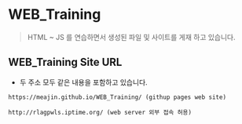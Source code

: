 # WEB_Training
> HTML ~ JS 를 연습하면서 생성된 파일 및 사이트를 게재 하고 있습니다.

## WEB_Training Site URL
- 두 주소 모두 같은 내용을 포함하고 있습니다.
```
https://meajin.github.io/WEB_Training/ (githup pages web site)
```
```
http://rlagpwls.iptime.org/ (web server 외부 접속 허용)
```
